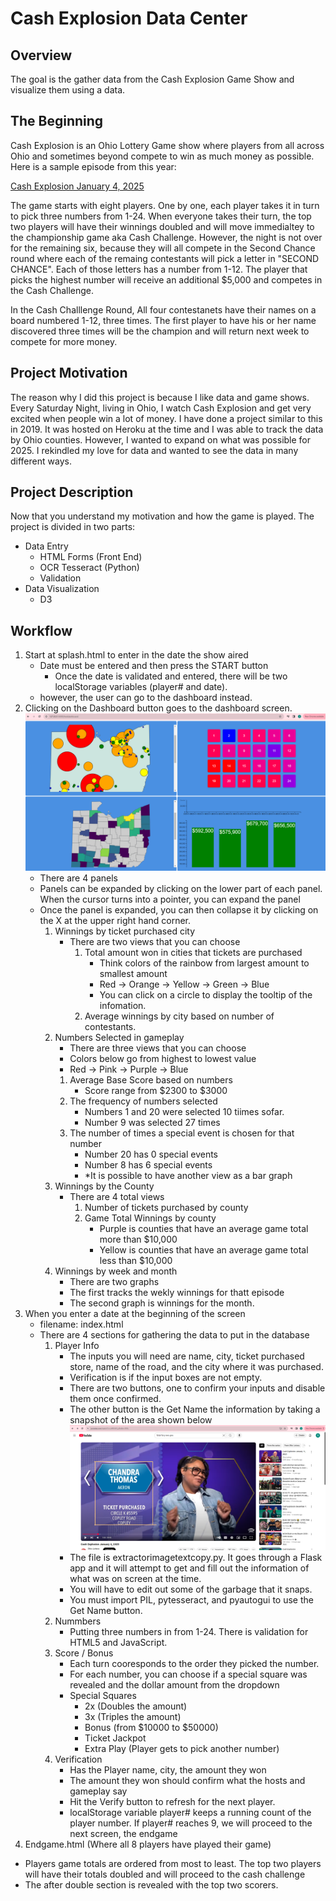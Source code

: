 # Cash Explosion Data Center

## Overview

The goal is the gather data from the Cash Explosion Game Show and visualize them using a data.

## The Beginning

Cash Explosion is an Ohio Lottery Game show where players from all across Ohio and sometimes beyond compete to win as much money as possible.  Here is a sample episode from this year:

[Cash Explosion January 4, 2025](https://www.youtube.com/watch?v=uHRV4Yi_p9o)

The game starts with eight players.  One by one, each player takes it in turn to pick three numbers from 1-24.  When everyone takes their turn, the top two players will have their winnings doubled and will move immedialtey to the championship game aka Cash Challenge.  However, the night is not over for the remaining six, because they will all compete in the Second Chance round where each of the remaing contestants will pick a letter in "SECOND CHANCE".  Each of those letters has a number from 1-12.  The player that picks the highest number will receive an additional $5,000 and competes in the Cash Challenge.

In the Cash Challlenge Round, All four contestanets have their names on a board numbered 1-12, three times.  The first player to have his or her name discovered three times will be the champion and will return next week to compete for more money.  

## Project Motivation

The reason why I did this project is because I like data and game shows.  Every Saturday Night, living in Ohio, I watch Cash Explosion and get very excited when people win a lot of money.  I have done a project similar to this in 2019.  It was hosted on Heroku at the time and I was able to track the data by Ohio counties.  However, I wanted to expand on what was possible for 2025.  I rekindled my love for data and wanted to see the data in many different ways.  

## Project Description

Now that you understand my motivation and how the game is played.  The project is divided in two parts:

- Data Entry
    - HTML Forms (Front End)
    - OCR Tesseract (Python)
    - Validation
- Data Visualization
    - D3

## Workflow
1. Start at splash.html to enter in the date the show aired
    - Date must be entered and then press the START button
        - Once the date is validated and entered, there will be two localStorage variables (player# and date).
    - however, the user can go to the dashboard instead.
2. Clicking on the Dashboard button goes to the dashboard screen.
![Cash Explosion Dashboard](images/dashboardexample.png)
    - There are 4 panels
    - Panels can be expanded by clicking on the lower part of each panel.  When the cursor turns into a pointer, you can expand the panel
    - Once the panel is expanded, you can then collapse it by clicking on the X at the upper right hand corner.
        1. Winnings by ticket purchased city
            - There are two views that you can choose
                1. Total amount won in cities that tickets are purchased
                    - Think colors of the rainbow from largest amount to smallest amount
                    - Red -> Orange -> Yellow -> Green -> Blue
                    - You can click on a circle to display the tooltip of the infomation.
                2. Average winnings by city based on number of contestants.
        2. Numbers Selected in gameplay
            - There are three views that you can choose
            - Colors below go from highest to lowest value
            - Red -> Pink -> Purple -> Blue
            1. Average Base Score based on numbers
                -   Score range from $2300 to $3000
            2. The frequency of numbers selected
                - Numbers 1 and 20 were selected 10 tiimes sofar.
                - Number 9 was selected 27 times
            3. The number of times a special event is chosen for that number
                - Number 20 has 0 special events
                - Number 8 has 6 special events
                - *It is possible to have another view as a bar graph
        3. Winnings by the County
            - There are 4 total views
                1. Number of tickets purchased by county
                2. Game Total Winnings by county
                    - Purple is counties that have an average game total more than $10,000
                    - Yellow is counties that have an average game total less than $10,000
        4. Winnings by week and month
            - There are two graphs
            - The first tracks the wekly winnings for thatt episode
            - The second graph is winnings for the month.
3. When you enter a date at the beginning of the screen
    - filename: index.html
    - There are 4 sections for gathering the data to put in the database
        1. Player Info
            - The inputs you will need are name, city, ticket purchased store, name of the road, and the city where it was purchased.
            - Verification is if the input boxes are not empty.
            -  There are two buttons, one to confirm your inputs and disable them once confirmed.
            - The other button is the Get Name the information by taking a snapshot of the area shown below
            ![Tesseract Area](images/tesseractexample.png)
            - The file is extractorimagetextcopy.py.  It goes through a Flask app and it will attempt to get and fill out the information of what was on screen at the time.
            - You will have to edit out some of the garbage that it snaps.  
            - You must import PIL, pytesseract, and pyautogui to use the Get Name button.
        2. Nummbers
            - Putting three numbers in from 1-24.  There is validation for HTML5 and JavaScript.
        3. Score / Bonus
            - Each turn cooresponds to the order they picked the number.
            - For each number, you can choose if a special square was revealed and the dollar amount from the dropdown
            - Special Squares
                - 2x (Doubles the amount)
                - 3x (Triples the amount)
                - Bonus (from $10000 to $50000)
                - Ticket Jackpot
                - Extra Play (Player gets to pick another number)
        4. Verification
            - Has the Player name, city, the amount they won
            - The amount they won should confirm what the hosts and gameplay say
            - Hit the Verify button to refresh for the next player.
            - localStorage variable player# keeps a running count of the player number.  If player# reaches 9, we will proceed to the next screen, the endgame
4. Endgame.html (Where all 8 players have played their game)
- Players game totals are ordered from most to least.  The top two players will have their totals doubled and will proceed to the cash challenge
- The after double section is revealed with the top two scorers.
